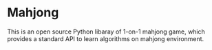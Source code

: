 # Mahjong
This is an open source Python libaray of 1-on-1 mahjong game, which provides a standard API to learn algorithms on mahjong environment.
